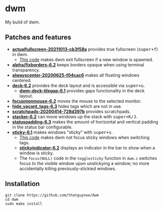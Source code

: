 # dwm

My build of dwm.

## Patches and features

* [**actualfullscreen-20211013-cb3f58a**](https://dwm.suckless.org/patches/actualfullscreen/dwm-actualfullscreen-20211013-cb3f58a.diff) provides true fullscreen (<kbd>super+f</kbd>) in dwm.
    * [This code](https://github.com/LukeSmithxyz/dwm/pull/186/files) makes dwm exit fullscreen if a new window is spawned.
* [**alpha/fixborders-6.2**](https://dwm.suckless.org/patches/alpha/dwm-fixborders-6.2.diff) keeps borders opaque when using terminal transparency.
* [**alwayscenter-20200625-f04cac6**](https://dwm.suckless.org/patches/alwayscenter/dwm-alwayscenter-20200625-f04cac6.diff) makes all floating windows centered.
* [**deck-6.2**](https://dwm.suckless.org/patches/deck/dwm-deck-6.2.diff) provides the deck layout and is accessible via <kbd>super+u</kbd>.
    * [**dwm-deck-tilegap-6.1**](https://dwm.suckless.org/patches/deck/dwm-deck-tilegap-6.1.diff) provides gaps functionality in the deck layout.
* [**focusmonmouse-6.2**](https://dwm.suckless.org/patches/focusmonmouse/dwm-focusmonmouse-6.2.diff) moves the mouse to the selected monitor.
* [**hide_vacant_tags-6.3**](https://dwm.suckless.org/patches/hide_vacant_tags/dwm-hide_vacant_tags-6.3.diff) hides tags which are not in use.
* [**scratchpads-20200414-728d397b**](https://dwm.suckless.org/patches/scratchpads/dwm-scratchpads-20200414-728d397b.diff) provides scratchpads.
* [**stacker-6.2**](https://dwm.suckless.org/patches/stacker/dwm-stacker-6.2.diff) can move windows up the stack with <kbd>super+K/J</kbd>.
* [**statuspadding-6.3**](https://dwm.suckless.org/patches/statuspadding/dwm-statuspadding-6.3.diff) makes the amount of horizontal and vertical padding in the status bar configurable.
* [**sticky-6.1**](https://dwm.suckless.org/patches/sticky/dwm-sticky-6.1.diff) makes windows "sticky" with <kbd>super+s</kbd>.
    * [This code](https://github.com/LukeSmithxyz/dwm/pull/181/files) makes dwm not focus sticky windows when switching tags.
    * [**stickyindicator-6.2**](https://dwm.suckless.org/patches/stickyindicator/dwm-stickyindicator-6.2.diff) displays an indicator in the bar to show when a window is sticky.
    * The `focus(NULL)` code in the `togglesticky` function in `dwm.c` switches focus to the visible window upon unstickying a window; no more accidentally killing previously-stickied windows.

## Installation

```
git clone https://github.com/thatguynoe/dwm
cd dwm
sudo make install
```
